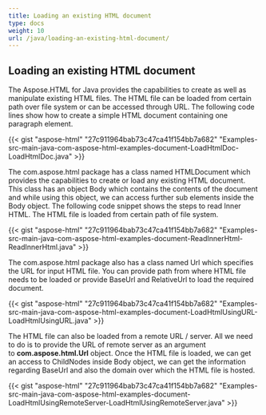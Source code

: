 ```yaml
---
title: Loading an existing HTML document
type: docs
weight: 10
url: /java/loading-an-existing-html-document/
---
```


## **Loading an existing HTML document**
The Aspose.HTML for Java provides the capabilities to create as well as manipulate existing HTML files. The HTML file can be loaded from certain path over file system or can be accessed through URL. The following code lines show how to create a simple HTML document containing one paragraph element.



{{< gist "aspose-html" "27c911964bab73c47ca41f154bb7a682" "Examples-src-main-java-com-aspose-html-examples-document-LoadHtmlDoc-LoadHtmlDoc.java" >}}

The com.aspose.html package has a class named HTMLDocument which provides the capabilities to create or load any existing HTML document. This class has an object Body which contains the contents of the document and while using this object, we can access further sub elements inside the Body object. The following code snippet shows the steps to read Inner HTML. The HTML file is loaded from certain path of file system.



{{< gist "aspose-html" "27c911964bab73c47ca41f154bb7a682" "Examples-src-main-java-com-aspose-html-examples-document-ReadInnerHtml-ReadInnerHtml.java" >}}

The com.aspose.html package also has a class named Url which specifies the URL for input HTML file. You can provide path from where HTML file needs to be loaded or provide BaseUrl and RelativeUrl to load the required document.



{{< gist "aspose-html" "27c911964bab73c47ca41f154bb7a682" "Examples-src-main-java-com-aspose-html-examples-document-LoadHtmlUsingURL-LoadHtmlUsingURL.java" >}}

The HTML file can also be loaded from a remote URL / server. All we need to do is to provide the URL of remote server as an argument to **com.aspose.html.Url** object. Once the HTML file is loaded, we can get an access to ChildNodes inside Body object, we can get the information regarding BaseUrl and also the domain over which the HTML file is hosted.



{{< gist "aspose-html" "27c911964bab73c47ca41f154bb7a682" "Examples-src-main-java-com-aspose-html-examples-document-LoadHtmlUsingRemoteServer-LoadHtmlUsingRemoteServer.java" >}}








